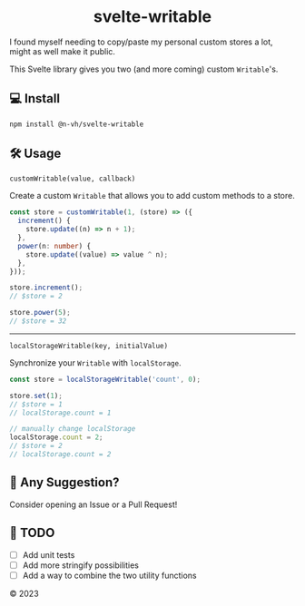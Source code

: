 <h1 align="center">svelte-writable</h1>

I found myself needing to copy/paste my personal custom stores a lot, might as well make it public.

This Svelte library gives you two (and more coming) custom `Writable`'s.

## 💻 Install

```bash
npm install @n-vh/svelte-writable
```

## 🛠 Usage

`customWritable(value, callback)`

Create a custom `Writable` that allows you to add custom methods to a store.

```typescript
const store = customWritable(1, (store) => ({
  increment() {
    store.update((n) => n + 1);
  },
  power(n: number) {
    store.update((value) => value ^ n);
  },
}));

store.increment();
// $store = 2

store.power(5);
// $store = 32
```

---

`localStorageWritable(key, initialValue)`

Synchronize your `Writable` with `localStorage`.

```typescript
const store = localStorageWritable('count', 0);

store.set(1);
// $store = 1
// localStorage.count = 1

// manually change localStorage
localStorage.count = 2;
// $store = 2
// localStorage.count = 2
```

## 🤝 Any Suggestion?

Consider opening an Issue or a Pull Request!

## 🚧 TODO

- [ ] Add unit tests
- [ ] Add more stringify possibilities
- [ ] Add a way to combine the two utility functions

&copy; 2023
